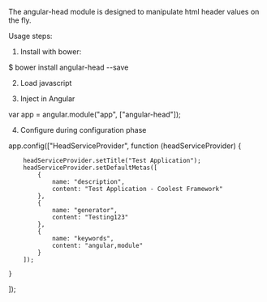 The angular-head module is designed to manipulate html header values on the fly.

Usage steps:

1. Install with bower:

$ bower install angular-head --save

2. Load javascript

<script type="text/javascript" src="bower_components/angular-head/angular-head.js"></script>

3. Inject in Angular

var app = angular.module("app", ["angular-head"]);

4. Configure during configuration phase

app.config(["HeadServiceProvider", 
    function (headServiceProvider) {

        headServiceProvider.setTitle("Test Application");
        headServiceProvider.setDefaultMetas([
            {
                name: "description", 
                content: "Test Application - Coolest Framework"
            }, 
            {
                name: "generator", 
                content: "Testing123"
            }, 
            {
                name: "keywords", 
                content: "angular,module"
            }
        ]);

    }
]);


